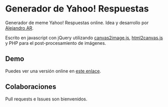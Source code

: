 Generador de Yahoo! Respuestas
==============================
Generador de meme Yahoo! Respuestas online. Idea y desarrollo por [Alejandro AR][1].

Escrito en javascript con jQuery utilizando [canvas2image.js][3], [html2canvas.js][4] y PHP para el post-procesamiento de imágenes.

## Demo
Puedes ver una versión online en [este enlace][2].

## Colaboraciones
Pull requests e Issues son bienvenidos.

[1]:http://abarcarodriguez.com
[2]:http://abarcarodriguez.com/yahoorespuestas/
[3]:http://www.nihilogic.dk/labs/canvas2image/
[4]:http://html2canvas.hertzen.com/
